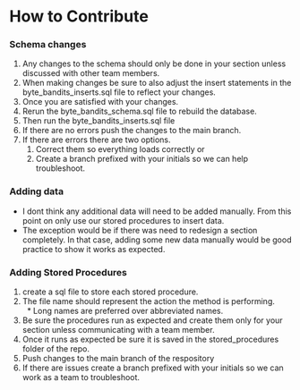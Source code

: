 # How to Contribute 

### Schema changes
1. Any changes to the schema should only be done in your section unless discussed with other team members.
2. When making changes be sure to also adjust the insert statements in the byte_bandits_inserts.sql file to reflect your changes.
3. Once you are satisfied with your changes.
4. Rerun the byte_bandits_schema.sql file to rebuild the database.
5. Then run the byte_bandits_inserts.sql file
6. If there are no errors push the changes to the main branch.
7. If there are errors there are two options.
   1. Correct them so everything loads correctly or
   2. Create a branch prefixed with your initials so we can help troubleshoot.


### Adding data
* I dont think any additional data will need to be added manually. From this point on only use our stored procedures to insert data.
* The exception would be if there was need to redesign a section completely. In that case, adding some new data manually would be good practice to show it works as expected.

### Adding Stored Procedures
1. create a sql file to store each stored procedure.
2. The file name should represent the action the method is performing.</br>
&nbsp; * Long names are preferred over abbreviated names.
3. Be sure the procedures run as expected and create them only for your section unless communicating with a team member.
4. Once it runs as expected be sure it is saved in the stored_procedures folder of the repo.
5. Push changes to the main branch of the respository
6. If there are issues create a branch prefixed with your initials so we can work as a team to troubleshoot.


